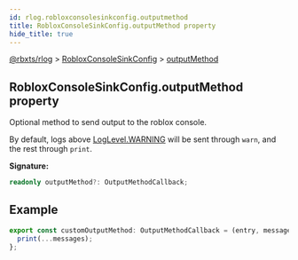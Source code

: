 ```yaml
---
id: rlog.robloxconsolesinkconfig.outputmethod
title: RobloxConsoleSinkConfig.outputMethod property
hide_title: true
---
```


[@rbxts/rlog](./rlog.md) &gt; [RobloxConsoleSinkConfig](./rlog.robloxconsolesinkconfig.md) &gt; [outputMethod](./rlog.robloxconsolesinkconfig.outputmethod.md)

## RobloxConsoleSinkConfig.outputMethod property

Optional method to send output to the roblox console.

By default, logs above [LogLevel.WARNING](./rlog.loglevel.md) will be sent through `warn`<!-- -->, and the rest through `print`<!-- -->.

**Signature:**

```typescript
readonly outputMethod?: OutputMethodCallback;
```

## Example


```ts
export const customOutputMethod: OutputMethodCallback = (entry, messages) => {
  print(...messages);
};
```
